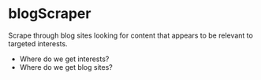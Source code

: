 # blogScraper
Scrape through blog sites looking for content that appears to be relevant to targeted interests.

- Where do we get interests?
- Where do we get blog sites?

